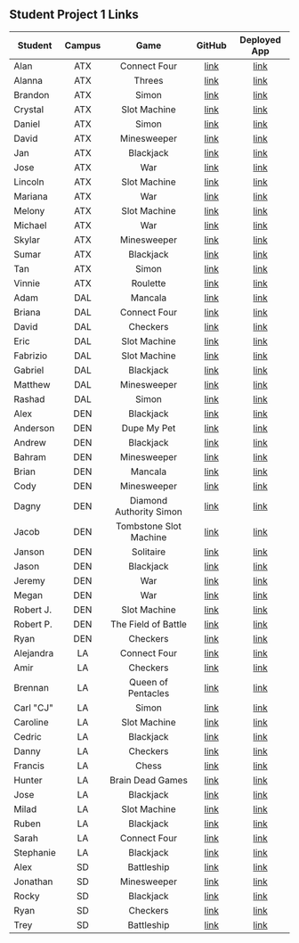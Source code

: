 ## Student Project 1 Links

| Student | Campus | Game | GitHub | Deployed App |
|---|:---:|:---:|:---:|:---:|
| Alan | ATX | Connect Four | [link](https://github.com/acmccracken/Connect4) | [link](https://acmccracken.github.io/Connect4/) |
| Alanna | ATX | Threes | [link](https://github.com/celentanoad/Threes) | [link](https://celentanoad.github.io/Threes/) |
| Brandon | ATX | Simon | [link](https://github.com/bcarteratx/project1-simon) |  [link](https://bcarteratx.github.io/project1-simon/)|
| Crystal | ATX | Slot Machine | [link](https://github.com/crystallynnv/slot-machine) | [link](https://crystallynnv.github.io/slot-machine/) |
| Daniel | ATX | Simon | [link](https://github.com/90dandan/Project-One) | [link](https://90dandan.github.io/Project-One/) |
| David | ATX | Minesweeper | [link](https://github.com/DavidStinson/mineland) | [link](https://davidstinson.github.io/mineland/) |
| Jan | ATX | Blackjack | [link](https://github.com/jlee8020/project-blackjack) | [link](https://jlee8020.github.io/project-blackjack/) |
| Jose | ATX | War | [link](https://github.com/newguy-cyber/WAR-Game2) | [link](https://newguy-cyber.github.io/WAR-Game2/) |
| Lincoln | ATX | Slot Machine | [link](https://github.com/lincolnyouree/slot-machine-project-1) | [link](https://lincolnyouree.github.io/slot-machine-project-1/) |
| Mariana | ATX | War | [link](https://github.com/MBJaeger/war) | [link](https://mbjaeger.github.io/war/) |
| Melony | ATX | Slot Machine | [link](https://github.com/msegnit/slot-machine) | [link](https://msegnit.github.io/slot-machine/) |
| Michael | ATX | War | [link](https://github.com/mlackey9601/War) | [link](https://mlackey9601.github.io/War/) |
| Skylar | ATX | Minesweeper | [link](https://github.com/skylarw19/Minesweeper) | [link](https://skylarw19.github.io/Minesweeper/) |
| Sumar | ATX | Blackjack | [link](https://github.com/sumardey5/BlackjackRepo) |  [link](https://sumardey5.github.io/BlackjackRepo/) |
| Tan | ATX | Simon | [link](https://github.com/zeroxposur18/Project-One) | [link](https://zeroxposur18.github.io/Simon/) |
| Vinnie | ATX | Roulette | [link](https://github.com/vin23-dev/SEIproject1) | [link](https://vin23-dev.github.io/SEIproject1/) |
| Adam | DAL | Mancala | [link](https://github.com/azebolsky/Mancala) | [link](https://azebolsky.github.io/Mancala/) |
| Briana | DAL | Connect Four | [link](https://github.com/bnfisher4/project-1) | [link](https://bnfisher4.github.io/project-1/) |
| David | DAL | Checkers | [link](https://github.com/fastlane27/checkers-game) | [link](https://fastlane27.github.io/checkers-game/) |
| Eric | DAL | Slot Machine | [link](https://github.com/ericjames3681/slot-machine) | [link](https://ericjames3681.github.io/slot-machine/) |
| Fabrizio | DAL | Slot Machine | [link](https://github.com/fabo22/slot-machine-game) | [link](https://fabo22.github.io/slot-machine-game/) |
| Gabriel | DAL | Blackjack | [link](https://github.com/gar0085/blackjack-game) | [link](https://gar0085.github.io/blackjack-game/) |
| Matthew | DAL | Minesweeper | [link](https://github.com/Matthew-Coalson/MINESWEEPER-BROWSER-GAME) | [link](https://matthew-coalson.github.io/MINESWEEPER-BROWSER-GAME/) |
| Rashad | DAL | Simon | [link](https://github.com/showboat051/simonGame) | [link](https://showboat051.github.io/simonGame/) |
| Alex | DEN | Blackjack | [link](https://github.com/Jennings6248/BlackJack) | [link](https://jennings6248.github.io/BlackJack/) |
| Anderson | DEN | Dupe My Pet | [link](https://github.com/anderama100/DupeMyPet) | [link](https://anderama100.github.io/DupeMyPet/) |
| Andrew | DEN | Blackjack | [link](https://github.com/aclark13861/Black-jack) |  [link](https://aclark13861.github.io/Black-jack/) |
| Bahram | DEN | Minesweeper | [link](https://github.com/movlan/SEI-project-1-Minesweeper/) | [link](https://movlan.github.io/SEI-project-1-Minesweeper/) |
| Brian | DEN | Mancala | [link](https://github.com/brianbellini/Mancala) | [link](https://brianbellini.github.io/Mancala/) |
| Cody | DEN | Minesweeper | [link](https://github.com/CodyLHart/minesweeper) | [link](https://codylhart.github.io/minesweeper/) |
| Dagny | DEN | Diamond Authority Simon | [link](https://github.com/DagnyJay/diamond-authority-simon) | [link](https://dagnyjay.github.io/diamond-authority-simon/) |
| Jacob | DEN | Tombstone Slot Machine | [link](https://github.com/LaunchPad90/TombstoneSlotMachine) | [link](https://launchpad90.github.io/TombstoneSlotMachine/) |
| Janson | DEN | Solitaire | [link](https://github.com/jayjaybunce/Solitaire-JS) | [link](https://jayjaybunce.github.io/Solitaire-JS/) |
| Jason | DEN | Blackjack | [link](https://github.com/JasonCasse/Blackjack) | [link](https://jasoncasse.github.io/Blackjack/) |
| Jeremy | DEN | War | [link](https://github.com/TheJoo44/War-Game) | [link](https://thejoo44.github.io/War-Game/) |
| Megan | DEN | War | [link](https://github.com/meganforgey/WAR) | [link](https://meganforgey.github.io/WAR/) |
| Robert J. | DEN | Slot Machine | [link](https://github.com/rjohnson0707/Slot-Machine) | [link](https://rjohnson0707.github.io/Slot-Machine/) |
| Robert P. | DEN | The Field of Battle | [link](https://github.com/rperillo1/The-Field-of-Battle) | [link](https://rperillo1.github.io/The-Field-of-Battle/) |
| Ryan | DEN | Checkers | [link](https://github.com/Ryan-Finch/Checkers) | [link](https://ryan-finch.github.io/Checkers/) |
| Alejandra | LA | Connect Four | [link](https://github.com/patinoale/project1-connect-four) | [link](https://patinoale.github.io/project1-connect-four/) |
| Amir | LA | Checkers | [link](https://github.com/Amir9499-99/Checkers-Game) | [link](https://amir9499-99.github.io/Checkers-Game/) |
| Brennan | LA | Queen of Pentacles | [link](https://github.com/Chariot7/Project1) | [link](https://chariot7.github.io/Project1/) |
| Carl "CJ" | LA | Simon | [link](https://github.com/cjstokes91/SIMON-SAYS) | [link](https://cjstokes91.github.io/SIMON-SAYS/) |
| Caroline | LA | Slot Machine | [link](https://github.com/H-b8/slot-machine-game) | [link](https://h-b8.github.io/slot-machine-game/) |
| Cedric | LA | Blackjack | [link](https://github.com/ccrisolo/project1) | [link](https://ccrisolo.github.io/project1/) |
| Danny | LA | Checkers | [link](https://github.com/chasmad/checkers) | [link](https://chasmad.github.io/checkers/) |
| Francis | LA | Chess | [link](https://git.generalassemb.ly/FrancisMel24/Project_1_Chess_Game) | [link](https://pages.git.generalassemb.ly/FrancisMel24/Project_1_Chess_Game/) |
| Hunter | LA | Brain Dead Games | [link](https://github.com/Hunner4D/b-d-games) | [link](https://hunner4d.github.io/b-d-games/) |
| Jose | LA | Blackjack | [link](https://github.com/codecallogic/blackjack) | [link](https://codecallogic.github.io/blackjack/) |
| Milad | LA | Slot Machine | [link](https://github.com/MiladMalakooti/slot-machine-game) | [link](https://miladmalakooti.github.io/slot-machine-game/) |
| Ruben | LA | Blackjack | [link](https://github.com/R101010/Blackjack--Honest-Cheat) | [link](https://r101010.github.io/Blackjack--Honest-Cheat/) |
| Sarah | LA | Connect Four | [link](https://github.com/arghmatey/project1) | [link](https://arghmatey.github.io/project1/) |
| Stephanie | LA | Blackjack | [link](https://github.com/skimalee/blackjack) | [link](https://skimalee.github.io/blackjack/) |
| Alex | SD | Battleship | [link](https://git.generalassemb.ly/Codealicious/battleship) | [link](https://pages.git.generalassemb.ly/Codealicious/battleship/) |
| Jonathan | SD | Minesweeper | [link](https://github.com/WhskyRbbt/Project-1) | [link](https://whskyrbbt.github.io/Project-1/) |
| Rocky | SD | Blackjack | [link](https://github.com/rockyliwanag/Blackjack) | [link](https://rockyliwanag.github.io/Blackjack/) |
| Ryan | SD | Checkers | [link](https://github.com/RyanBranco/Checkers) | [link](https://ryanbranco.github.io/Checkers/) |
| Trey | SD | Battleship | [link](https://github.com/tshuldberg/Battleship-JS/) | [link](https://tshuldberg.github.io/Battleship-JS/) |
